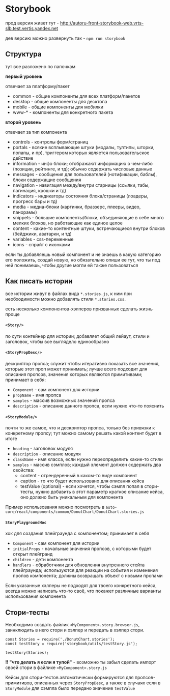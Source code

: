 # Storybook

прод версия живет тут - http://autoru-front-storybook-web.vrts-slb.test.vertis.yandex.net

дев версию можно развернуть так - `npm run storybook`

## Структура

тут все разложено по папочкам

**первый уровень**

отвечает за платформу/пакет
- common - общие компоненты для всех платформ/пакетов
- desktop - общие компоненты для десктопа
- mobile - общие компоненты для мобилки
- www-* - компоненты для конкретного пакета

 **второй уровень**

 отвечает за тип компонента
 - controls - контролы форм/страниц
 - portals - всякие всплывающие штуки (модалы, тултипы, шторки, попапы, и пр), триггером которых является пользовательское действие
 - information - инфо блоки; отображают информацию о чем-либо (позиции, рейтинге, и тд); обычно содержать числовые данные
 - messages - сообщения для пользователей (нотификации, баблы), блоки содержащие сообщения
 - navigation - навигация между/внутри старницы (ссылки, табы, пагинация, крошки и тд)
 - indicators - индикаторы состояния блока/страницы (лоадеры, прогресс бары и тд)
 - media - медиа-блоки (картинки, браззерс, плееры, видео, панорамы)
 - snippets - большие компоненты/блоки, объединяющие в себе много мелких блоков, но работающие как единое целое
 - content - какие-то контентные штуки, встречающиеся внутри блоков (бейджики, аватарки, и тд)
 - variables - css-переменные
 - icons - спрайт с иконками

если ты добавляешь новый компонент и не знаешь в какую категорию его положить, создай новую, но обязательно опиши ее тут, что ты под ней понимаешь, чтобы другие могли ей также пользоваться

## Как писать истории

все истории живут в файлах вида `*.stories.js`, к ним при необходимости можно добавлять стили `*.stories.css`.

есть несколько компонентов-хэлперов призванных сделать жизнь проще

#### `<Story/>`
по сути контейнер для истории; добавляет общий лейаут, стили и заголовок, чтобы все выглядело единообразно

#### `<StoryPropDesc/>`
дескриптор пропса; служит чтобы итеративно показать все значения, которые этот проп может принимать; лучше всего подходит для описания пропсов, значения которых являются примитивами; принимает в себя:
- `Component` - сам компонент для истории
- `propName` - имя пропса
- `samples` - массив возможных значений пропса
- `description` - описание данного пропса, если нужно что-то пояснить

#### `<StoryModule/>`
почти то же самое, что и дескриптор пропса, только без привязки к конкретному пропсу; тут можно самому решать какой контент будет в итоге
- `heading` - заголовок модуля
- `description` - описание модуля
- `className` - имя класса, если нужно переопределить какие-то стили
- `samples` - массив сэмплов; каждый элемент должен содержать два свойства: 
    - content - отрендеренный в каком-то виде компонент
    - caption - то что будет использовано для описания кейса
    - testValue (optional) - если хочется, чтобы сэмпл попал в стори-тесты, нужно добавить в этот параметр краткое описание кейса, оно должно быть уникальным для компонента 

Пример использования можно посмотреть в `auto-core/react/components/common/DonutChart/DonutChart.stories.js`

#### `StoryPlaygroundHoc`
хок для создания плейграунда с компонентом; принимает в себя
- `Component` - сам компонент для истории
- `initialProps` - начальные значения пропсов, с которыми будет открыт плейгранд
- `children` - дети компонента
- `handlers` - обработчики для обновления внутреннего стейта плейграунда; используются для реакции на события и изменения пропов компонента; должны возвращать объект с новыми пропами

Если указанные хэлперы не подходят для твоего конкретного кейса, всегда можно написать что-то своё, что покажет различные варианты использования компонента

## Стори-тесты

Необходимо создать файлик `<MyComponent>.story.browser.js`, заинклюдить в него стори и хэлпер и передать в хэлпер стори.

```
const Stories = require('./DonutChart.stories');
const testStory = require('storybook/utils/testStory.js');

testStory(Stories);
```

__!! "что делать я если я тупой"__ - возможно ты забыл сделать импорт своей стори в файлике `<MyComponent>.story.js`

Кейсы для стори-тестов автоматически формируются для пропсов-примитивов, описанных через `StoryPropDesc`, а также в случаях если в `StoryModule` для сэмпла было передано значение `testValue`
